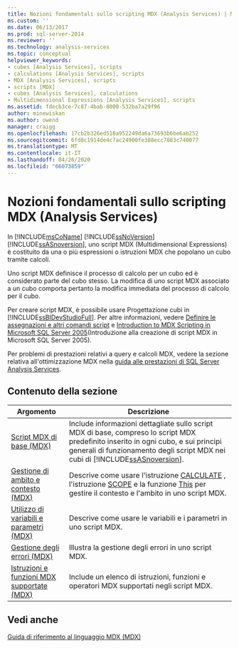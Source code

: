 ```yaml
---
title: Nozioni fondamentali sullo scripting MDX (Analysis Services) | Microsoft Docs
ms.custom: ''
ms.date: 06/13/2017
ms.prod: sql-server-2014
ms.reviewer: ''
ms.technology: analysis-services
ms.topic: conceptual
helpviewer_keywords:
- cubes [Analysis Services], scripts
- calculations [Analysis Services], scripts
- MDX [Analysis Services], scripts
- scripts [MDX]
- cubes [Analysis Services], calculations
- Multidimensional Expressions [Analysis Services], scripts
ms.assetid: fdecb3ce-7c87-4bab-8000-532ba7a29f96
author: minewiskan
ms.author: owend
manager: craigg
ms.openlocfilehash: 17cb2b326ed510a952249da6a73693b6be6ab252
ms.sourcegitcommit: 6fd8c1914de4c7ac24900fe388ecc7883c740077
ms.translationtype: MT
ms.contentlocale: it-IT
ms.lasthandoff: 04/26/2020
ms.locfileid: "66073859"
---
```

# <a name="mdx-scripting-fundamentals-analysis-services"></a>Nozioni fondamentali sullo scripting MDX (Analysis Services)
  In [!INCLUDE[msCoName](../../../includes/msconame-md.md)] [!INCLUDE[ssNoVersion](../../../includes/ssnoversion-md.md)] [!INCLUDE[ssASnoversion](../../../includes/ssasnoversion-md.md)], uno script MDX (Multidimensional Expressions) è costituito da una o più espressioni o istruzioni MDX che popolano un cubo tramite calcoli.  
  
 Uno script MDX definisce il processo di calcolo per un cubo ed è considerato parte del cubo stesso. La modifica di uno script MDX associato a un cubo comporta pertanto la modifica immediata del processo di calcolo per il cubo.  
  
 Per creare script MDX, è possibile usare Progettazione cubi in [!INCLUDE[ssBIDevStudioFull](../../../includes/ssbidevstudiofull-md.md)]. Per altre informazioni, vedere [Definire le assegnazioni e altri comandi script](../define-assignments-and-other-script-commands.md) e [Introduction to MDX Scripting in Microsoft SQL Server 2005](https://go.microsoft.com/fwlink/?LinkId=81892)(Introduzione alla creazione di script MDX in Microsoft SQL Server 2005).  
  
 Per problemi di prestazioni relativi a query e calcoli MDX, vedere la sezione relativa all'ottimizzazione MDX nella [guida alle prestazioni di SQL Server Analysis Services](https://go.microsoft.com/fwlink/p/?LinkId=399050).  
  
## <a name="in-this-section"></a>Contenuto della sezione  
  
|Argomento|Descrizione|  
|-----------|-----------------|  
|[Script MDX di base &#40;MDX&#41;](the-basic-mdx-script-mdx.md)|Include informazioni dettagliate sullo script MDX di base, compreso lo script MDX predefinito inserito in ogni cubo, e sui principi generali di funzionamento degli script MDX nei cubi di [!INCLUDE[ssASnoversion](../../../includes/ssasnoversion-md.md)].|  
|[Gestione di ambito e contesto &#40;MDX&#41;](managing-scope-and-context-mdx.md)|Descrive come usare l'istruzione [CALCULATE](/sql/mdx/mdx-scripting-calculate) , l'istruzione [SCOPE](/sql/mdx/mdx-scripting-scope) e la funzione [This](/sql/mdx/this-mdx) per gestire il contesto e l'ambito in uno script MDX.|  
|[Utilizzo di variabili e parametri &#40;MDX&#41;](using-variables-and-parameters-mdx.md)|Descrive come usare le variabili e i parametri in uno script MDX.|  
|[Gestione degli errori &#40;MDX&#41;](error-handling-mdx.md)|Illustra la gestione degli errori in uno script MDX.|  
|[Istruzioni e funzioni MDX supportate &#40;MDX&#41;](supported-mdx-mdx.md)|Include un elenco di istruzioni, funzioni e operatori MDX supportati negli script MDX.|  
  
## <a name="see-also"></a>Vedi anche  
 [Guida di riferimento al linguaggio MDX &#40;MDX&#41;](/sql/mdx/mdx-language-reference-mdx)  
  
  
